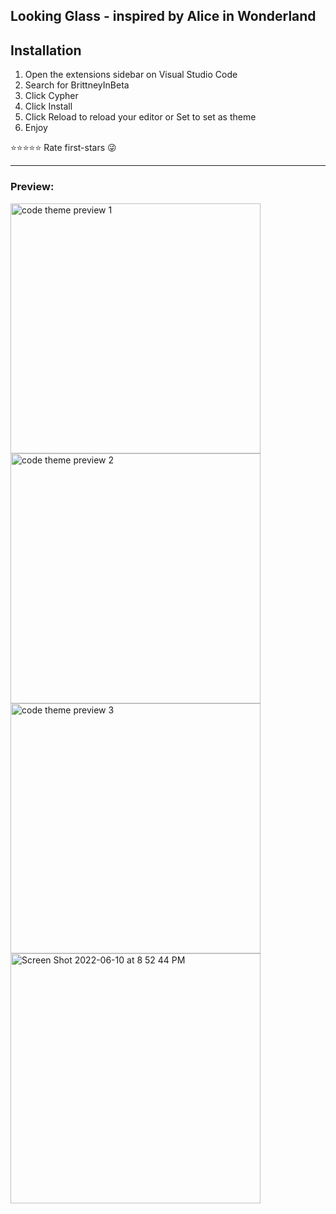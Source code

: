 ## Looking Glass - inspired by Alice in Wonderland


## Installation
1. Open the extensions sidebar on Visual Studio Code
2. Search for BrittneyInBeta
3. Click Cypher
4. Click Install 
5. Click Reload to reload your editor or Set to set as theme 
5. Enjoy 

⭐⭐⭐⭐⭐ Rate first-stars 😜️

---
### Preview:

<img width="400" alt="code theme preview 1" src="https://user-images.githubusercontent.com/43420527/173171614-3509fc78-55a0-4a26-9b46-1c6c20b80ddb.png">

<img width="400" alt="code theme preview 2" src="https://user-images.githubusercontent.com/43420527/173171617-ef7387ac-e270-4566-a849-cd9044f60696.png">

<img width="400" alt="code theme preview 3" src="https://user-images.githubusercontent.com/43420527/173171619-cf5474ab-ec29-48da-93c3-c75f2f1fe1ca.png">

<img width="400" alt="Screen Shot 2022-06-10 at 8 52 44 PM" src="https://user-images.githubusercontent.com/43420527/173171620-2214a099-eb1c-4273-9a93-0500f2474b2f.png">